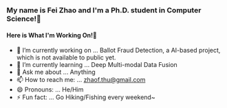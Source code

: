###  My name is Fei Zhao and I'm a Ph.D. student in Computer Science!👋

####  Here is What I'm Working On!👋

- 🔭 I’m currently working on ... Ballot Fraud Detection, a AI-based project, which is not available to public yet.
- 🌱 I’m currently learning ... Deep Multi-modal Data Fusion
- 💬 Ask me about ... Anything
- 📫 How to reach me: ... zhaof.thu@gmail.com
- 😄 Pronouns: ... He/Him
- ⚡ Fun fact: ... Go Hiking/Fishing every weekend~
